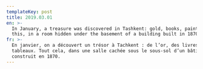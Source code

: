 ```yaml
---
templateKey: post
title: 2019.03.01
en: >-
  In January, a treasure was discovered in Tashkent: gold, books, paintings. All
  this, in a room hidden under the basement of a building built in 1870.
fr: >-
  En janvier, on a découvert un trésor à Tachkent : de l’or, des livres, des
  tableaux. Tout cela, dans une salle cachée sous le sous-sol d’un bâtiment
  construit en 1870.
---
```


